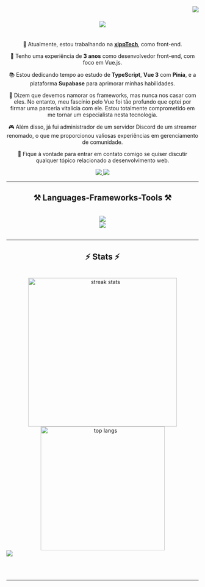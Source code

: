 <img align="right" src="https://visitor-badge.laobi.icu/badge?page_id=marcospiemontez.marcospiemontez" />

<h1 align="center">
    <img src="https://readme-typing-svg.herokuapp.com/?font=Righteous&size=35&center=true&vCenter=true&width=500&height=70&duration=4000&lines=Olá!+👋;+Sou+Marcos+Piemontez!;" />
</h1>

<br/>

<div align="center">
   🔭 Atualmente, estou trabalhando na <a href="https://www.linkedin.com/company/xipptech/mycompany"><strong>xippTech</strong></a>, como front-end.

  🌱 Tenho uma experiência de **3 anos** como desenvolvedor front-end, com foco em Vue.js.

  📚 Estou dedicando tempo ao estudo de **TypeScript**, **Vue 3** com **Pinia**, e a plataforma **Supabase** para aprimorar minhas habilidades.

  💍 Dizem que devemos namorar os frameworks, mas nunca nos casar com eles. No entanto, meu fascínio pelo Vue foi tão profundo que optei por firmar uma parceria vitalícia com ele. Estou totalmente 
     comprometido em me tornar um especialista nesta tecnologia.

  🎮 Além disso, já fui administrador de um servidor Discord de um streamer renomado, o que me proporcionou valiosas experiências em gerenciamento de comunidade.

  💬 Fique à vontade para entrar em contato comigo se quiser discutir qualquer tópico relacionado a desenvolvimento web.
</div>
 
<div align="center"> 
  <a href="mailto:marcos.piemontez1@gmail.com">
    <img src="https://img.shields.io/badge/Gmail-333333?style=for-the-badge&logo=gmail&logoColor=red" />
  </a>
  <a href="https://linkedin.com/in/marcospiemontez" target="_blank">
    <img src="https://img.shields.io/badge/LinkedIn-0077B5?style=for-the-badge&logo=linkedin&logoColor=white" target="_blank" />
  </a>
</div>

 <hr/>
 
<h2 align="center">⚒️ Languages-Frameworks-Tools ⚒️</h2>
<br/>
<div align="center">
    <img src="https://skillicons.dev/icons?i=html,css,vscode,github,gitlab,git,linux,discord,figma,tailwind,git" /><br>
    <img src="https://skillicons.dev/icons?i=javascript,typescript,supabase,vuejs,nuxtjs,vuetifyframework" /><br>
</div>

<br/>
<hr/>

<h2 align="center">⚡ Stats ⚡</h2>
<br>
<div align=center>
  <img width=390 src="https://streak-stats.demolab.com/?user=marcospiemontez&count_private=true&theme=react&border_radius=10" alt="streak stats"/>
  <br/>
  <img width=325 align="center" src="https://github-readme-stats-marcospiemontez.vercel.app/api/top-langs/?username=marcospiemontez&hide=HTML&langs_count=8&layout=compact&theme=react&border_radius=10&size_weight=0.5&count_weight=0.5&exclude_repo=github-readme-stats" alt="top langs" />
</div>

<picture>
  <source
    srcset="https://github-readme-stats.vercel.app/api?username=anuraghazra&show_icons=true&theme=dark"
    media="(prefers-color-scheme: dark)"
  />
  <source
    srcset="https://github-readme-stats.vercel.app/api?username=anuraghazra&show_icons=true"
    media="(prefers-color-scheme: light), (prefers-color-scheme: no-preference)"
  />
  <img src="https://github-readme-stats.vercel.app/api?username=anuraghazra&show_icons=true" />
</picture>

<br/><br/>
<hr/>

<br/>
